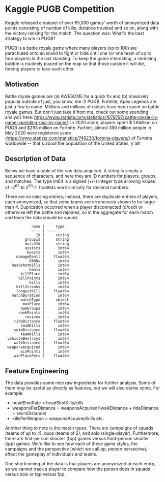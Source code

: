 # Kaggle PUGB Competition

Kaggle released a dataset of over 65,000 games' worth of anonymized data points consisting of number of kills, distance traveled and so on, along with the victory ranking for the match. The question was: What's the best strategy to win in PUGB?

PUGB is a battle royale game where many players (up to 100) are parachuted onto an island to fight or hide until one (or one team of up to four players) is the last standing. To keep the game interesting, a shrinking bubble is routinely placed on the map so that those outside it will die, forcing players to face each other.


## Motivation

Battle royale games are (a) AWESOME for a quick fix and (b) massively popular outside of just, you know, me :)! PUGB, Fortnite, Apex Legends are just a few to name. Millions and millions of dollars have been spent on battle royale games. But don't just take it from me, check out some spending analysis here: https://www.statista.com/statistics/1078797/battle-royale-in-game-spending-usa-by-game/. In 2020 alone, players spent $ 1.6billion on PUGB and $293 million on Fortnite. Further, almost 350 million people in May 2020 were registered users (https://www.statista.com/statistics/746230/fortnite-players/) of Fortnite worldwide -- that's about the population of the United States, y'all!


## Description of Data

Below we have a table of the raw data acquired. A string is simply a sequence of characters, and here they are ID numbers for players, groups, and matches. The type int64 is a signed (+/-) integer type allowing values of -2<sup>63</sup> to 2<sup>63</sup>-1. float64s work similarly for decimal numbers.

There are no missing entries; instead, there are duplicate entries of players, each anonymized, so that some teams are erroneously shown to be larger than 4. Duplication occurred when a player disconnected (d/ced) or otherwise left the battle and rejoined, so in the aggregate for each match and team the data should be sound.

                name |     type
                ---- | ----
                  Id |     string
             groupId |     string
             matchId |     string
             assists |      int64
              boosts |      int64
         damageDealt |    float64
               DBNOs |      int64
       headshotKills |      int64
               heals |      int64
           killPlace |      int64
          killPoints |      int64
               kills |      int64
         killStreaks |      int64
         longestKill |    float64
       matchDuration |      int64
           matchType |     object
            maxPlace |      int64
           numGroups |      int64
          rankPoints |      int64
             revives |      int64
        rideDistance |    float64
           roadKills |      int64
        swimDistance |    float64
           teamKills |      int64
     vehicleDestroys |      int64
        walkDistance |    float64
     weaponsAcquired |      int64
           winPoints |      int64
        winPlacePerc |    float64

## Feature Engineering

The data provides some nice raw ingredients for further analysis. Some of them may be useful as directly as features, but we will also derive some. For example:
* headShotRate = headShotKills/kills
* weaponsPerDistance = weaponsAcquired/(walkDistance + rideDistance + swimDistance)
* killsPerWeapon = weaponsAcquired/kills
etc.


Another thing to note is the match types. There are campaigns of squads (teams of up to 4), duos (teams of 2), and solo (single-player). Furthermore, there are first-person shooter (fpp) games versus third-person shooter (tpp) games. We'd like to see how each of these game styles, the campaigns and the perspective (which we call pp, person persective), affect the gameplay of individuals and teams.

One shortcoming of the data is that players are anonymized at each entry, so we cannot track a player to compare how the person does in squads versus solo or tpp versus fpp.